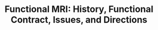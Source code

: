 ---
title: "Functional MRI:  History, Functional Contract, Issues, and Directions"
project_id: 
conf_date: 2009-10-06
conference_id: ""
presenters:
   - peter_bandettini
summary: "Washington VA Medical Center"
file: /assets/presentations/
filename: 
layout: presentation
---